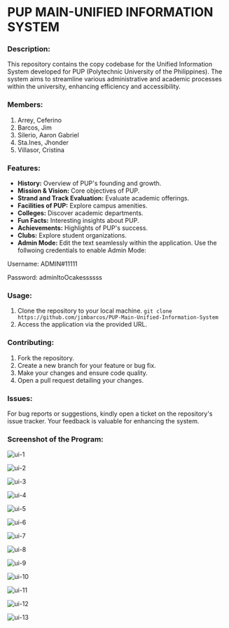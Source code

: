 # PUP MAIN-UNIFIED INFORMATION SYSTEM

### Description:
This repository contains the copy codebase for the Unified Information System developed for PUP (Polytechnic University of the Philippines). The system aims to streamline various administrative and academic processes within the university, enhancing efficiency and accessibility.

### Members:
1. Arrey, Ceferino
2. Barcos, Jim
3. Silerio, Aaron Gabriel
4. Sta.Ines, Jhonder
5. Villasor, Cristina

### Features:
- **History:** Overview of PUP's founding and growth.
- **Mission & Vision:** Core objectives of PUP.
- **Strand and Track Evaluation:** Evaluate academic offerings.
- **Facilities of PUP:** Explore campus amenities.
- **Colleges:** Discover academic departments.
- **Fun Facts:** Interesting insights about PUP.
- **Achievements:** Highlights of PUP's success.
- **Clubs:** Explore student organizations.
- **Admin Mode:** Edit the text seamlessly within the application. Use the follwoing credentials to enable Admin Mode:

Username: ADMIN#11111

Password: adminItoOcakessssss

### Usage:
1. Clone the repository to your local machine.
`git clone https://github.com/jimbarcos/PUP-Main-Unified-Information-System`
2. Access the application via the provided URL.

### Contributing:
1. Fork the repository.
2. Create a new branch for your feature or bug fix.
3. Make your changes and ensure code quality.
4. Open a pull request detailing your changes.

### Issues:
For bug reports or suggestions, kindly open a ticket on the repository's issue tracker. Your feedback is valuable for enhancing the system.

### Screenshot of the Program:
![ui-1](https://github.com/user-attachments/assets/e5cfe51f-806a-45c4-825a-e65964d65983)

![ui-2](https://github.com/user-attachments/assets/a69850b8-f1c3-48a6-a929-fe4822200881)

![ui-3](https://github.com/user-attachments/assets/5fd8bfc3-5018-4bc7-886b-5250106c4d04)

![ui-4](https://github.com/user-attachments/assets/294142d2-0e19-484c-8a36-f0c97d455600)

![ui-5](https://github.com/user-attachments/assets/decc7255-a715-4a54-b62a-7c5e30f752a8)

![ui-6](https://github.com/user-attachments/assets/45d04c93-9d70-45e9-bf2b-2920040f422c)

![ui-7](https://github.com/user-attachments/assets/a8c149c8-827e-4497-b2a4-84c49bb31ace)

![ui-8](https://github.com/user-attachments/assets/7fa85702-b6d6-429a-84dc-7850b03853a5)

![ui-9](https://github.com/user-attachments/assets/ef2e56e1-5d75-4cef-b106-f5260216ea57)

![ui-10](https://github.com/user-attachments/assets/f0156d0c-a676-4ffb-aeba-8e524127cbfd)

![ui-11](https://github.com/user-attachments/assets/43f82a75-82fc-48c0-8b67-bb8471c942ca)

![ui-12](https://github.com/user-attachments/assets/075dc0fe-ca9d-4906-b72c-6e24e08aff83)

![ui-13](https://github.com/user-attachments/assets/a5842694-fb5a-4d8a-a182-e451772fea26)
